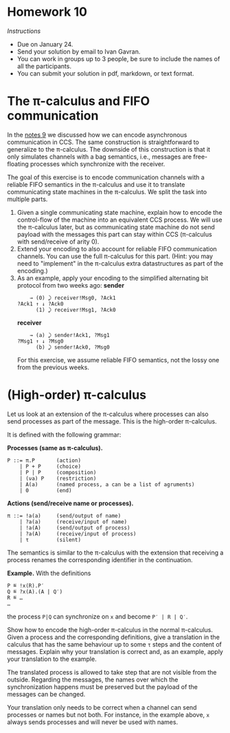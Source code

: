 # Homework 10

_Instructions_
* Due on January 24.
* Send your solution by email to Ivan Gavran.
* You can work in groups up to 3 people, be sure to include the names of all the participants.
* You can submit your solution in pdf, markdown, or text format.


# The π-calculus and FIFO communication

In the [notes 9](../notes_9.md) we discussed how we can encode asynchronous communication in CCS.
The same construction is straightforward to generalize to the π-calculus.
The downside of this construction is that it only simulates channels with a bag semantics, i.e., messages are free-floating processes which synchronize with the receiver.

The goal of this exercise is to encode communication channels with a reliable FIFO semantics in the π-calculus and use it to translate communicating state machines in the π-calculus.
We split the task into multiple parts.

1. Given a single communicating state machine, explain how to encode the control-flow of the machine into an equivalent CCS process.
   We will use the π-calculus later, but as communicating state machine do not send payload with the messages this part can stay within CCS (π-calculus with send/receive of arity 0).
2. Extend your encoding to also account for reliable FIFO communication channels.
   You can use the full π-calculus for this part.
   (Hint: you may need to "implement" in the π-calculus extra datastructures as part of the encoding.)
3. As an example, apply your encoding to the simplified alternating bit protocol from two weeks ago:
   __sender__
   ```
       → (0) ⤸ receiver!Msg0, ?Ack1
   ?Ack1 ↑ ↓ ?Ack0
         (1) ⤸ receiver!Msg1, ?Ack0
   ```
   __receiver__
   ```
       → (a) ⤸ sender!Ack1, ?Msg1
   ?Msg1 ↑ ↓ ?Msg0
         (b) ⤸ sender!Ack0, ?Msg0
   ```
   For this exercise, we assume reliable FIFO semantics, not the lossy one from the previous weeks.


# (High-order) π-calculus

Let us look at an extension of the π-calculus where processes can also send processes as part of the message.
This is the high-order π-calculus.

It is defined with the following grammar:

__Processes (same as π-calculus).__
```
P ::= π.P       (action)
    | P + P     (choice)
    | P | P     (composition)
    | (νa) P    (restriction)
    | A(a)      (named process, a can be a list of agruments)
    | 0         (end)
```

__Actions (send/receive name or processes).__
```
π ::= !a(a)     (send/output of name)
    | ?a(a)     (receive/input of name)
    | !a(A)     (send/output of process)
    | ?a(A)     (receive/input of process)
    | τ         (silent)
```

The semantics is similar to the π-calculus with the extension that receiving a process renames the corresponding identifier in the continuation.

__Example.__
With the definitions
```
P ≝ !x(R).P′
Q ≝ ?x(A).(A | Q′)
R ≝ … 
…
```
the process `P|Q` can synchronize on `x` and become `P′ | R | Q′`.


Show how to encode the high-order π-calculus in the normal π-calculus.
Given a process and the corresponding definitions, give a translation in the calculus that has the same behaviour up to some `τ` steps and the content of messages.
Explain why your translation is correct and, as an example, apply your translation to the example.

The translated process is allowed to take step that are not visible from the outside.
Regarding the messages, the names over which the synchronization happens must be preserved but the payload of the messages can be changed.

Your translation only needs to be correct when a channel can send processes or names but not both.
For instance, in the example above, `x` always sends processes and will never be used with names.

